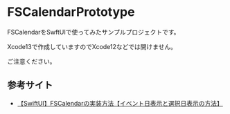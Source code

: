 # FSCalendarPrototype
FSCalendarをSwftUIで使ってみたサンプルプロジェクトです。

Xcode13で作成していますのでXcode12などでは開けません。

ご注意ください。





## 参考サイト

- [【SwiftUI】FSCalendarの実装方法【イベント日表示と選択日表示の方法】](https://tomato-develop.com/swiftui-fscalendar-how-to-implement-show-event-selected-date/)
